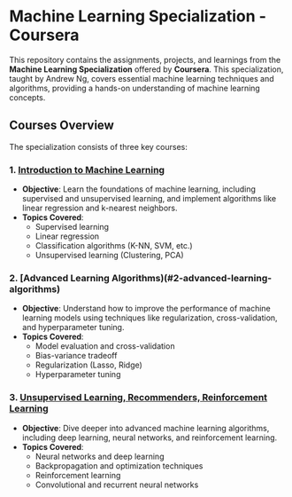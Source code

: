 # Machine Learning Specialization - Coursera

This repository contains the assignments, projects, and learnings from the **Machine Learning Specialization** offered by **Coursera**. This specialization, taught by Andrew Ng, covers essential machine learning techniques and algorithms, providing a hands-on understanding of machine learning concepts.

## Courses Overview

The specialization consists of three key courses:

### 1. [Introduction to Machine Learning](#1-introduction-to-machine-learning)
- **Objective**: Learn the foundations of machine learning, including supervised and unsupervised learning, and implement algorithms like linear regression and k-nearest neighbors.
- **Topics Covered**: 
  - Supervised learning
  - Linear regression
  - Classification algorithms (K-NN, SVM, etc.)
  - Unsupervised learning (Clustering, PCA)

### 2. [Advanced Learning Algorithms)(#2-advanced-learning-algorithms)
- **Objective**: Understand how to improve the performance of machine learning models using techniques like regularization, cross-validation, and hyperparameter tuning.
- **Topics Covered**: 
  - Model evaluation and cross-validation
  - Bias-variance tradeoff
  - Regularization (Lasso, Ridge)
  - Hyperparameter tuning

### 3. [Unsupervised Learning, Recommenders, Reinforcement Learning](#3-advanced-machine-learning-techniques)
- **Objective**: Dive deeper into advanced machine learning algorithms, including deep learning, neural networks, and reinforcement learning.
- **Topics Covered**:
  - Neural networks and deep learning
  - Backpropagation and optimization techniques
  - Reinforcement learning
  - Convolutional and recurrent neural networks
